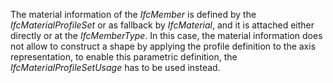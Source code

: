 The material information of the _IfcMember_ is defined by the _IfcMaterialProfileSet_ or as fallback by _IfcMaterial_, and it is attached either directly or at the _IfcMemberType_. In this case, the material information does not allow to construct a shape by applying the profile definition to the axis representation, to enable this parametric definition, the _IfcMaterialProfileSetUsage_ has to be used instead.